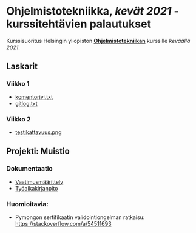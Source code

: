 # **Ohjelmistotekniikka**, _kevät 2021_ - kurssitehtävien palautukset

Kurssisuoritus Helsingin yliopiston [**Ohjelmistotekniikan**](https://ohjelmistotekniikka-hy.github.io) kurssille _keväällä 2021_.

## Laskarit

### Viikko 1

- [komentorivi.txt](https://github.com/FinThunderstorm/ohte/blob/master/laskarit/viikko1/komentorivi.txt)
- [gitlog.txt](https://github.com/FinThunderstorm/ohte/blob/master/laskarit/viikko1/gitlog.txt)

### Viikko 2

- [testikattavuus.png](https://github.com/FinThunderstorm/ohte/blob/master/laskarit/viikko2/testikattavuus.png)

## Projekti: Muistio

### Dokumentaatio

- [Vaatimusmäärittely](./dokumentaatio/vaatimusmäärittely.md)
- [Työaikakirjanpito](./dokumentaatio/tyoaikakirjanpito.md)

### Huomioitavia:

- Pymongon sertifikaatin validointiongelman ratkaisu: <https://stackoverflow.com/a/54511693>
